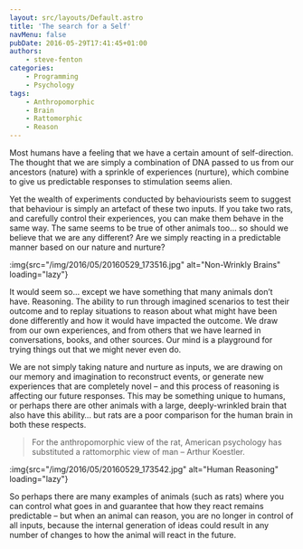 ```yaml
---
layout: src/layouts/Default.astro
title: 'The search for a Self'
navMenu: false
pubDate: 2016-05-29T17:41:45+01:00
authors:
    - steve-fenton
categories:
    - Programming
    - Psychology
tags:
    - Anthropomorphic
    - Brain
    - Rattomorphic
    - Reason
---
```


Most humans have a feeling that we have a certain amount of self-direction. The thought that we are simply a combination of DNA passed to us from our ancestors (nature) with a sprinkle of experiences (nurture), which combine to give us predictable responses to stimulation seems alien.

Yet the wealth of experiments conducted by behaviourists seem to suggest that behaviour is simply an artefact of these two inputs. If you take two rats, and carefully control their experiences, you can make them behave in the same way. The same seems to be true of other animals too… so should we believe that we are any different? Are we simply reacting in a predictable manner based on our nature and nurture?

:img{src="/img/2016/05/20160529_173516.jpg" alt="Non-Wrinkly Brains" loading="lazy"}

It would seem so… except we have something that many animals don’t have. Reasoning. The ability to run through imagined scenarios to test their outcome and to replay situations to reason about what might have been done differently and how it would have impacted the outcome. We draw from our own experiences, and from others that we have learned in conversations, books, and other sources. Our mind is a playground for trying things out that we might never even do.

We are not simply taking nature and nurture as inputs, we are drawing on our memory and imagination to reconstruct events, or generate new experiences that are completely novel – and this process of reasoning is affecting our future responses. This may be something unique to humans, or perhaps there are other animals with a large, deeply-wrinkled brain that also have this ability… but rats are a poor comparison for the human brain in both these respects.

> For the anthropomorphic view of the rat, American psychology has substituted a rattomorphic view of man – Arthur Koestler.

:img{src="/img/2016/05/20160529_173542.jpg" alt="Human Reasoning" loading="lazy"}

So perhaps there are many examples of animals (such as rats) where you can control what goes in and guarantee that how they react remains predictable – but when an animal can reason, you are no longer in control of all inputs, because the internal generation of ideas could result in any number of changes to how the animal will react in the future.